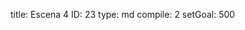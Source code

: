 title:          Escena 4
ID:             23
type:           md
compile:        2
setGoal:        500


